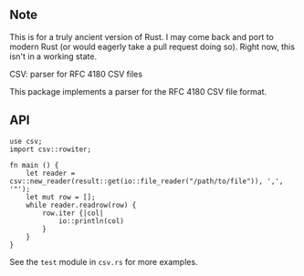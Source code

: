 ## Note

This is for a truly ancient version of Rust. I may come back and
port to modern Rust (or would eagerly take a pull request doing
so). Right now, this isn't in a working state.

CSV: parser for RFC 4180 CSV files

This package implements a parser for the RFC 4180 CSV file format.

## API

    use csv;
    import csv::rowiter;

    fn main () {
        let reader = csv::new_reader(result::get(io::file_reader("/path/to/file")), ',', '"');
        let mut row = [];
        while reader.readrow(row) {
            row.iter {|col|
                io::println(col)
            }
        }
    }

See the `test` module in `csv.rs` for more examples.


